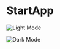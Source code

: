 # StartApp

![Light Mode](https://raw.githubusercontent.com/Luxiu123/StartApps/master/Docs/Images/LightTheme.png)

![Dark Mode](https://raw.githubusercontent.com/Luxiu123/StartApps/master/Docs/Images/DarkTheme.png)
